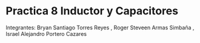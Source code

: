 # Practica 8 Inductor y Capacitores
Integrantes: Bryan Santiago Torres Reyes , Roger Steveen Armas Simbaña , Israel Alejandro Portero Cazares
